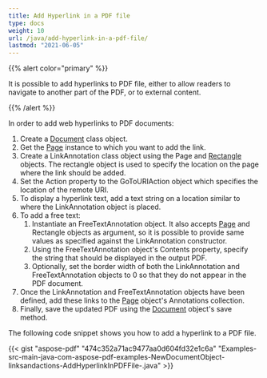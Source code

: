 ```yaml
---
title: Add Hyperlink in a PDF file
type: docs
weight: 10
url: /java/add-hyperlink-in-a-pdf-file/
lastmod: "2021-06-05"
---
```


{{% alert color="primary" %}}

It is possible to add hyperlinks to PDF file, either to allow readers to navigate to another part of the PDF, or to external content.

{{% /alert %}}

In order to add web hyperlinks to PDF documents:

1. Create a [Document](https://apireference.aspose.com/java/pdf/com.aspose.pdf/Document) class object.
1. Get the [Page](https://apireference.aspose.com/java/pdf/com.aspose.pdf/Page) instance to which you want to add the link.
1. Create a LinkAnnotation class object using the Page and [Rectangle](https://apireference.aspose.com/java/pdf/com.aspose.pdf/Rectangle) objects.
   The rectangle object is used to specify the location on the page where the link should be added.
1. Set the Action property to the GoToURIAction object which specifies the location of the remote URI.
1. To display a hyperlink text, add a text string on a location similar to where the LinkAnnotation object is placed.
1. To add a free text:
   1. Instantiate an FreeTextAnnotation object. It also accepts [Page](https://apireference.aspose.com/java/pdf/com.aspose.pdf/Page) and Rectangle objects as argument, so it is possible to provide same values as specified against the LinkAnnotation constructor.
   1. Using the FreeTextAnnotation object's Contents property, specify the string that should be displayed in the output PDF.
   1. Optionally, set the border width of both the LinkAnnotation and FreeTextAnnotation objects to 0 so that they do not appear in the PDF document.
1. Once the LinkAnnotation and FreeTextAnnotation objects have been defined, add these links to the [Page](https://apireference.aspose.com/java/pdf/com.aspose.pdf/Page) object's Annotations collection.
1. Finally, save the updated PDF using the [Document](https://apireference.aspose.com/java/pdf/com.aspose.pdf/Document) object's save method.

The following code snippet shows you how to add a hyperlink to a PDF file.

{{< gist "aspose-pdf" "474c352a71ac9477aa0d604fd32e1c6a" "Examples-src-main-java-com-aspose-pdf-examples-NewDocumentObject-linksandactions-AddHyperlinkInPDFFile-.java" >}}
